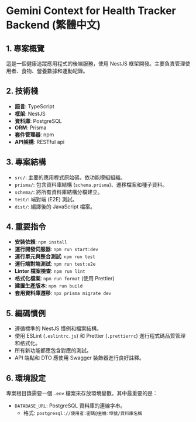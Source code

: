 # Gemini Context for Health Tracker Backend (繁體中文)

## 1. 專案概覽

這是一個健康追蹤應用程式的後端服務，使用 NestJS 框架開發。主要負責管理使用者、食物、營養數據和運動紀錄。

## 2. 技術棧

- **語言**: TypeScript
- **框架**: NestJS
- **資料庫**: PostgreSQL
- **ORM**: Prisma
- **套件管理器**: npm
- **API架構**: RESTful api

## 3. 專案結構

- `src/`: 主要的應用程式原始碼，依功能模組組織。
- `prisma/`: 包含資料庫結構 (`schema.prisma`)、遷移檔案和種子資料。
- `schema/`: 將所有資料庫結構分檔建立。
- `test/`: 端對端 (E2E) 測試。
- `dist/`: 編譯後的 JavaScript 檔案。

## 4. 重要指令

- **安裝依賴**: `npm install`
- **運行開發伺服器**: `npm run start:dev`
- **運行單元與整合測試**: `npm run test`
- **運行端對端測試**: `npm run test:e2e`
- **Linter 檔案檢查**: `npm run lint`
- **格式化檔案**: `npm run format` (使用 Prettier)
- **建置生產版本**: `npm run build`
- **套用資料庫遷移**: `npx prisma migrate dev`

## 5. 編碼慣例

- 遵循標準的 NestJS 慣例和檔案結構。
- 使用 ESLint (`.eslintrc.js`) 和 Prettier (`.prettierrc`) 進行程式碼品質管理和格式化。
- 所有新功能都應包含對應的測試。
- API 端點和 DTO 應使用 Swagger 裝飾器進行良好註釋。

## 6. 環境設定

專案根目錄需要一個 `.env` 檔案來存放環境變數。其中最重要的是：

- `DATABASE_URL`: PostgreSQL 資料庫的連線字串。
  - 格式: `postgresql://使用者:密碼@主機:埠號/資料庫名稱`
